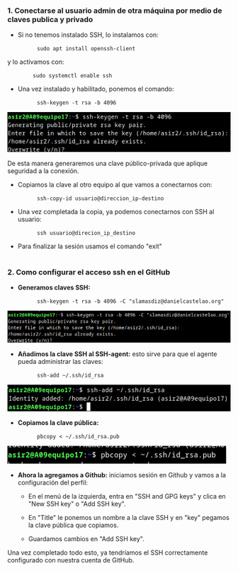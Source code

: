 
### 1. Conectarse al usuario admin de otra máquina por medio de claves publica y privado

- Si no tenemos instalado SSH, lo instalamos con:

            sudo apt install openssh-client

y lo activamos con:

            sudo systemctl enable ssh

- Una vez instalado y habilitado, ponemos el comando:

            ssh-keygen -t rsa -b 4096

![1](https://github.com/sarald22/SRI/blob/main/tareas/Tarea11SSHclaves/imagenes/1.png)

De esta manera generaremos una clave público-privada que aplique seguridad a la conexión.

- Copiamos la clave al otro equipo al que vamos a conectarnos con:

            ssh-copy-id usuario@direccion_ip-destino

- Una vez completada la copia, ya podemos conectarnos con SSH al usuario:

            ssh usuario@direcion_ip_destino


- Para finalizar la sesión usamos el comando "exit"



#
#
### 2. Como configurar el acceso ssh en el GitHub

- **Generamos claves SSH:** 

            ssh-keygen -t rsa -b 4096 -C "slamasdiz@danielcastelao.org"

![2](https://github.com/sarald22/SRI/blob/main/tareas/Tarea11SSHclaves/imagenes/2.png)



- **Añadimos la clave SSH al SSH-agent:** esto sirve para que el agente pueda administrar las claves:

            ssh-add ~/.ssh/id_rsa

![3](https://github.com/sarald22/SRI/blob/main/tareas/Tarea11SSHclaves/imagenes/3.png)


- **Copiamos la clave pública:**

            pbcopy < ~/.ssh/id_rsa.pub

![4](https://github.com/sarald22/SRI/blob/main/tareas/Tarea11SSHclaves/imagenes/4.png)


- **Ahora la agregamos a Github:** iniciamos sesión en Github y vamos a la configuración del perfil:

    - En el menú de la izquierda, entra en "SSH and GPG keys" y clica en "New SSH key" o "Add SSH key".

    - En "Title" le ponemos un nombre a la clave SSH y en "key" pegamos la clave pública que copiamos.

    - Guardamos cambios en "Add SSH key".


Una vez completado todo esto, ya tendríamos el SSH correctamente configurado con nuestra cuenta de GitHub.
